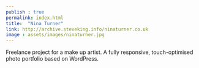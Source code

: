 ```yaml
---
publish : true
permalink: index.html
title:  "Nina Turner"
link: http://archive.steveking.info/ninaturner.co.uk
image : assets/images/ninaturner.jpg
---
```


Freelance project for a make up artist. A fully responsive, touch-optimised photo portfolio based on WordPress.

